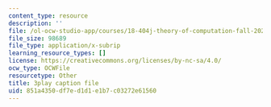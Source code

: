 ```yaml
---
content_type: resource
description: ''
file: /ol-ocw-studio-app/courses/18-404j-theory-of-computation-fall-2020/851a4350df7ed1d1e1b7c03272e61560_TSI3LR5WZmo.srt
file_size: 98689
file_type: application/x-subrip
learning_resource_types: []
license: https://creativecommons.org/licenses/by-nc-sa/4.0/
ocw_type: OCWFile
resourcetype: Other
title: 3play caption file
uid: 851a4350-df7e-d1d1-e1b7-c03272e61560
---
```


